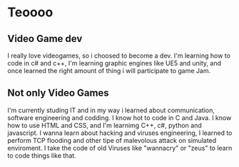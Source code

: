 # Teoooo
## Video Game dev
I really love videogames, so i choosed to become a dev.
I'm learning how to code in c# and c++, I'm learning graphic engines like UE5 and unity, and once learned the right amount of thing i will participate to game Jam.
## Not only Video Games
I'm currently studing IT and in my way i learned about communication, software engineering and codding.
I know hot to code in C and Java. I know how to use HTML and CSS, and I'm learnimg C++, c#, python and javascript.
I wanna learn about hacking and viruses engineering, I learned to perform TCP flooding and other tipe of malevolous attack on simulated enviroment.
I take the code of old Viruses like "wannacry" or "zeus" to learn to code things like that.

